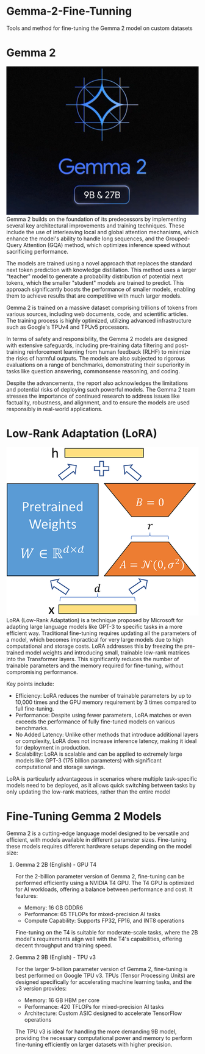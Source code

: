 # Gemma-2-Fine-Tunning
Tools and method for fine-tuning the Gemma 2 model on custom datasets

# Gemma 2
![Gemma 2](<Gemma 2.png>)
Gemma 2 builds on the foundation of its predecessors by implementing several key architectural improvements and training techniques. These include the use of interleaving local and global attention mechanisms, which enhance the model's ability to handle long sequences, and the Grouped-Query Attention (GQA) method, which optimizes inference speed without sacrificing performance.

The models are trained using a novel approach that replaces the standard next token prediction with knowledge distillation. This method uses a larger "teacher" model to generate a probability distribution of potential next tokens, which the smaller "student" models are trained to predict. This approach significantly boosts the performance of smaller models, enabling them to achieve results that are competitive with much larger models.

Gemma 2 is trained on a massive dataset comprising trillions of tokens from various sources, including web documents, code, and scientific articles. The training process is highly optimized, utilizing advanced infrastructure such as Google's TPUv4 and TPUv5 processors.

In terms of safety and responsibility, the Gemma 2 models are designed with extensive safeguards, including pre-training data filtering and post-training reinforcement learning from human feedback (RLHF) to minimize the risks of harmful outputs. The models are also subjected to rigorous evaluations on a range of benchmarks, demonstrating their superiority in tasks like question answering, commonsense reasoning, and coding.

Despite the advancements, the report also acknowledges the limitations and potential risks of deploying such powerful models. The Gemma 2 team stresses the importance of continued research to address issues like factuality, robustness, and alignment, and to ensure the models are used responsibly in real-world applications.

# Low-Rank Adaptation (LoRA)
![LoRA](LoRa.png)
LoRA (Low-Rank Adaptation) is a technique proposed by Microsoft for adapting large language models like GPT-3 to specific tasks in a more efficient way. Traditional fine-tuning requires updating all the parameters of a model, which becomes impractical for very large models due to high computational and storage costs. LoRA addresses this by freezing the pre-trained model weights and introducing small, trainable low-rank matrices into the Transformer layers. This significantly reduces the number of trainable parameters and the memory required for fine-tuning, without compromising performance.

Key points include:

- Efficiency: LoRA reduces the number of trainable parameters by up to 10,000 times and the GPU memory requirement by 3 times compared to full fine-tuning.
- Performance: Despite using fewer parameters, LoRA matches or even exceeds the performance of fully fine-tuned models on various benchmarks.
- No Added Latency: Unlike other methods that introduce additional layers or complexity, LoRA does not increase inference latency, making it ideal for deployment in production.
- Scalability: LoRA is scalable and can be applied to extremely large models like GPT-3 (175 billion parameters) with significant computational and storage savings.

LoRA is particularly advantageous in scenarios where multiple task-specific models need to be deployed, as it allows quick switching between tasks by only updating the low-rank matrices, rather than the entire model

# Fine-Tuning Gemma 2 Models
Gemma 2 is a cutting-edge language model designed to be versatile and efficient, with models available in different parameter sizes. Fine-tuning these models requires different hardware setups depending on the model size:
1.  Gemma 2 2B (English) - GPU T4

    For the 2-billion parameter version of Gemma 2, fine-tuning can be performed efficiently using a NVIDIA T4 GPU. The T4 GPU is optimized for AI workloads, offering a balance between performance and cost. It features:

    - Memory: 16 GB GDDR6
    - Performance: 65 TFLOPs for mixed-precision AI tasks
    - Compute Capability: Supports FP32, FP16, and INT8 operations

    Fine-tuning on the T4 is suitable for moderate-scale tasks, where the 2B model's requirements align well with the T4's capabilities, offering decent throughput and training speed.

2. Gemma 2 9B (English) - TPU v3
    
    For the larger 9-billion parameter version of Gemma 2, fine-tuning is best performed on Google TPU v3. TPUs (Tensor Processing Units) are designed specifically for accelerating machine learning tasks, and the v3 version provides:

    - Memory: 16 GB HBM per core
    - Performance: 420 TFLOPs for mixed-precision AI tasks
    - Architecture: Custom ASIC designed to accelerate TensorFlow operations

    The TPU v3 is ideal for handling the more demanding 9B model, providing the necessary computational power and memory to perform fine-tuning efficiently on larger datasets with higher precision.
